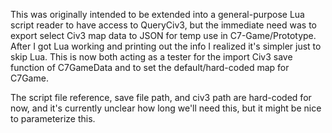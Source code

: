This was originally intended to be extended into a general-purpose Lua script reader to have access to QueryCiv3, but the immediate need was to export select Civ3 map data to JSON for temp use in C7-Game/Prototype. After I got Lua working and printing out the info I realized it's simpler just to skip Lua. This is now both acting as a tester for the import Civ3 save function of C7GameData and to set the default/hard-coded map for C7Game.

The script file reference, save file path, and civ3 path are hard-coded for now, and it's currently unclear how long we'll need this, but it might be nice to parameterize this.
